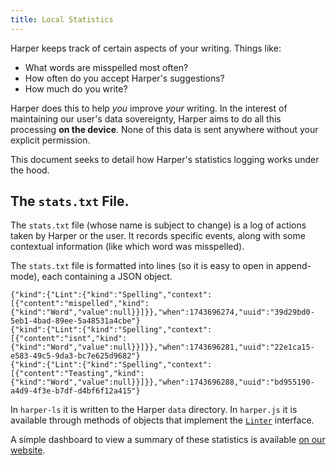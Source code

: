```yaml
---
title: Local Statistics
---
```


Harper keeps track of certain aspects of your writing.
Things like:

- What words are misspelled most often?
- How often do you accept Harper's suggestions?
- How much do you write?

Harper does this to help _you_ improve _your_ writing.
In the interest of maintaining our user's data sovereignty, Harper aims to do all this processing __on the device__.
None of this data is sent anywhere without your explicit permission.

This document seeks to detail how Harper's statistics logging works under the hood.

## The `stats.txt` File.

The `stats.txt` file (whose name is subject to change) is a log of actions taken by Harper or the user.
It records specific events, along with some contextual information (like which word was misspelled).

The `stats.txt` file is formatted into lines (so it is easy to open in append-mode), each containing a JSON object.

```
{"kind":{"Lint":{"kind":"Spelling","context":[{"content":"mispelled","kind":{"kind":"Word","value":null}}]}},"when":1743696274,"uuid":"39d29bd0-5eb1-4bad-89ee-5a48531a4cbe"}
{"kind":{"Lint":{"kind":"Spelling","context":[{"content":"isnt","kind":{"kind":"Word","value":null}}]}},"when":1743696281,"uuid":"22e1ca15-e583-49c5-9da3-bc7e625d9682"}
{"kind":{"Lint":{"kind":"Spelling","context":[{"content":"Teasting","kind":{"kind":"Word","value":null}}]}},"when":1743696288,"uuid":"bd955190-a4d9-4f3e-b7df-d4bf6f12a415"}
```

In `harper-ls` it is written to the Harper `data` directory.
In `harper.js` it is available through methods of objects that implement the [`Linter`](/docs/harperjs/ref/harper.js.linter.html) interface.

A simple dashboard to view a summary of these statistics is available [on our website](/stats).
